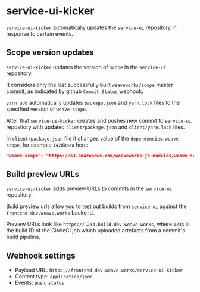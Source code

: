 # service-ui-kicker

`service-ui-kicker` automatically updates the `service-ui` repository in response to certain events.

## Scope version updates

`service-ui-kicker` updates the version of `scope` in the `service-ui` repository.

It considers only the last successfully built `weaveworks/scope` master commit, as indicated by github `Commit Status` webhook.

`yarn add` automatically updates `package.json` and `yarn.lock` files to the specified version of `weave-scope`.

After that `service-ui-kicker` creates and pushes new commit to `service-ui` repository with updated `client/package.json` and `client/yarn.lock` files.

In `client/package.json` file it changes value of the `dependencies.weave-scope`, for example `142d8bea` here:

```json
"weave-scope": "https://s3.amazonaws.com/weaveworks-js-modules/weave-scope/142d8bea/weave-scope.tgz"
```

## Build preview URLs

`service-ui-kicker` adds preview URLs to commits in the `service-ui` repository.

Build preview urls allow you to test out builds from `service-ui` against the `frontend.dev.weave.works` backend.

Preview URLs look like `https://1234.build.dev.weave.works`, where `1234` is the build ID of the CircleCI job which uploaded artefacts from a commit's build pipeline.

## Webhook settings

* Payload URL: `https://frontend.dev.weave.works/service-ui-kicker`
* Content type: `application/json`
* Events: `push`, `status`
